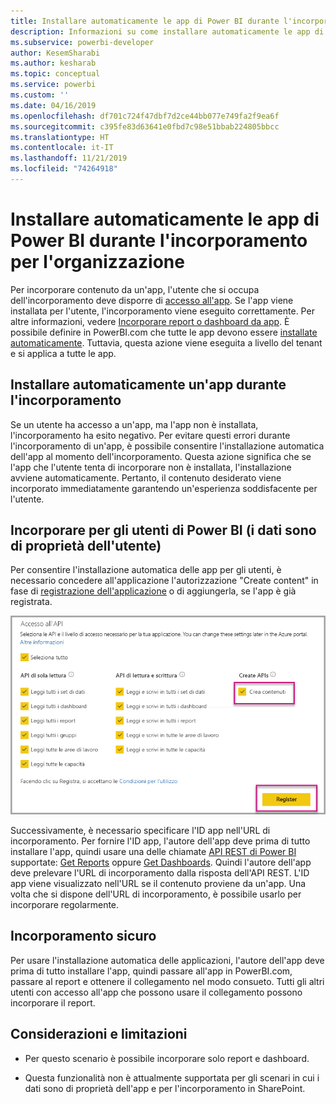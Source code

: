 ```yaml
---
title: Installare automaticamente le app di Power BI durante l'incorporamento per l'organizzazione
description: Informazioni su come installare automaticamente le app di Power BI durante l'incorporamento per l'organizzazione.
ms.subservice: powerbi-developer
author: KesemSharabi
ms.author: kesharab
ms.topic: conceptual
ms.service: powerbi
ms.custom: ''
ms.date: 04/16/2019
ms.openlocfilehash: df701c724f47dbf7d2ce44bb077e749fa2f9ea6f
ms.sourcegitcommit: c395fe83d63641e0fbd7c98e51bbab224805bbcc
ms.translationtype: HT
ms.contentlocale: it-IT
ms.lasthandoff: 11/21/2019
ms.locfileid: "74264918"
---
```

# <a name="auto-install-power-bi-apps-when-embedding-for-your-organization"></a>Installare automaticamente le app di Power BI durante l'incorporamento per l'organizzazione

Per incorporare contenuto da un'app, l'utente che si occupa dell'incorporamento deve disporre di [accesso all'app](../service-create-distribute-apps.md). Se l'app viene installata per l'utente, l'incorporamento viene eseguito correttamente. Per altre informazioni, vedere [Incorporare report o dashboard da app](embed-from-apps.md). È possibile definire in PowerBI.com che tutte le app devono essere [installate automaticamente](https://powerbi.microsoft.com/blog/automatically-install-apps/). Tuttavia, questa azione viene eseguita a livello del tenant e si applica a tutte le app.

## <a name="auto-install-app-on-embedding"></a>Installare automaticamente un'app durante l'incorporamento

Se un utente ha accesso a un'app, ma l'app non è installata, l'incorporamento ha esito negativo. Per evitare questi errori durante l'incorporamento di un'app, è possibile consentire l'installazione automatica dell'app al momento dell'incorporamento. Questa azione significa che se l'app che l'utente tenta di incorporare non è installata, l'installazione avviene automaticamente. Pertanto, il contenuto desiderato viene incorporato immediatamente garantendo un'esperienza soddisfacente per l'utente.

## <a name="embed-for-power-bi-users-user-owns-data"></a>Incorporare per gli utenti di Power BI (i dati sono di proprietà dell'utente)

Per consentire l'installazione automatica delle app per gli utenti, è necessario concedere all'applicazione l'autorizzazione "Create content" in fase di [registrazione dell'applicazione](register-app.md#register-with-the-power-bi-application-registration-tool) o di aggiungerla, se l'app è già registrata.

![Registrare l'app per creare contenuto](media/embed-auto-install-app/register-app-create-content.png)

Successivamente, è necessario specificare l'ID app nell'URL di incorporamento. Per fornire l'ID app, l'autore dell'app deve prima di tutto installare l'app, quindi usare una delle chiamate [API REST di Power BI](https://docs.microsoft.com/rest/api/power-bi/) supportate: [Get Reports](https://docs.microsoft.com/rest/api/power-bi/reports/getreports) oppure [Get Dashboards](https://docs.microsoft.com/rest/api/power-bi/dashboards/getdashboards). Quindi l'autore dell'app deve prelevare l'URL di incorporamento dalla risposta dell'API REST. L'ID app viene visualizzato nell'URL se il contenuto proviene da un'app.  Una volta che si dispone dell'URL di incorporamento, è possibile usarlo per incorporare regolarmente.

## <a name="secure-embed"></a>Incorporamento sicuro

Per usare l'installazione automatica delle applicazioni, l'autore dell'app deve prima di tutto installare l'app, quindi passare all'app in PowerBI.com, passare al report e ottenere il collegamento nel modo consueto. Tutti gli altri utenti con accesso all'app che possono usare il collegamento possono incorporare il report.

## <a name="considerations-and-limitations"></a>Considerazioni e limitazioni

* Per questo scenario è possibile incorporare solo report e dashboard.

* Questa funzionalità non è attualmente supportata per gli scenari in cui i dati sono di proprietà dell'app e per l'incorporamento in SharePoint.